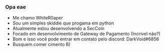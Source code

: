 ### Opa eae
- Me chamo WhiteR0aper
- Sou um simples skiddie que progama em python
- Atualmente estou desenvolvendo a SecCoin
- Focado em desenvolvimento de Gateway de Pagamento (Incrivel não?)
- Bom e isso vocẽ pode entrar em contato pelo discord: DarkVoid#6856
- Busquem comer cimento B)
  


